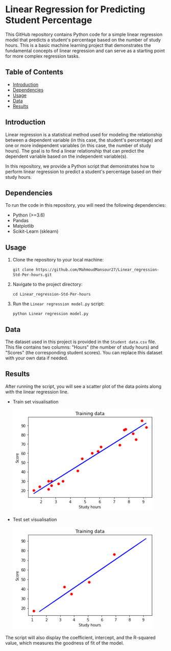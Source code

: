 # Linear Regression for Predicting Student Percentage

This GitHub repository contains Python code for a simple linear regression model that predicts a student's percentage based on the number of study hours. This is a basic machine learning project that demonstrates the fundamental concepts of linear regression and can serve as a starting point for more complex regression tasks.

## Table of Contents

- [Introduction](#introduction)
- [Dependencies](#dependencies)
- [Usage](#usage)
- [Data](#data)
- [Results](#results)

## Introduction

Linear regression is a statistical method used for modeling the relationship between a dependent variable (in this case, the student's percentage) and one or more independent variables (in this case, the number of study hours). The goal is to find a linear relationship that can predict the dependent variable based on the independent variable(s).

In this repository, we provide a Python script that demonstrates how to perform linear regression to predict a student's percentage based on their study hours.

## Dependencies

To run the code in this repository, you will need the following dependencies:

- Python (>=3.6)
- Pandas
- Matplotlib
- Scikit-Learn (sklearn)

## Usage

1. Clone the repository to your local machine:
   
   ```
   git clone https://github.com/MahmoudMansour27/Linear_regression-Std-Per-hours.git
   ```
   
   

2. Navigate to the project directory:
   
   ```
   cd Linear_regression-Std-Per-hours
   ```

3. Run the `Linear regression model.py` script:
   
   ```
   python Linear regression model.py
   ```

## Data

The dataset used in this project is provided in the `Student data.csv` file. This file contains two columns: "Hours" (the number of study hours) and "Scores" (the corresponding student scores). You can replace this dataset with your own data if needed.

## Results

After running the script, you will see a scatter plot of the data points along with the linear regression line. 

* Train set visualisation
  
  <img src="./Training data visualising.png" title="" alt="" width="442">

* Test set visualisation
  
  <img title="" src="./test data visualising.png" alt="" width="442">

The script will also display the coefficient, intercept, and the R-squared value, which measures the goodness of fit of the model.
